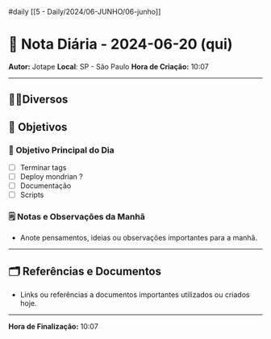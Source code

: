 #daily
[[5 - Daily/2024/06-JUNHO/06-junho]]
# 📅 Nota Diária - 2024-06-20 (qui)

**Autor:** Jotape
**Local**: SP - São Paulo
**Hora de Criação:** 10:07

---
## 🤝🏻Diversos

## 🌄 Objetivos
### 🎯 Objetivo Principal do Dia
- [ ] Terminar tags 
- [ ] Deploy mondrian ?
- [ ] Documentação
- [ ] Scripts 

### 🗒️ Notas e Observações da Manhã
- Anote pensamentos, ideias ou observações importantes para a manhã.
---
## 🗂️ Referências e Documentos
- Links ou referências a documentos importantes utilizados ou criados hoje.

---

**Hora de Finalização:** 10:07
